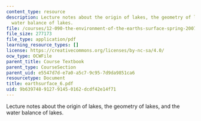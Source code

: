 ```yaml
---
content_type: resource
description: Lecture notes about the origin of lakes, the geometry of lakes, and the
  water balance of lakes.
file: /courses/12-090-the-environment-of-the-earths-surface-spring-2007/9b639748912791450162dcdf42e14f71_earthsurface_6.pdf
file_size: 277173
file_type: application/pdf
learning_resource_types: []
license: https://creativecommons.org/licenses/by-nc-sa/4.0/
ocw_type: OCWFile
parent_title: Course Textbook
parent_type: CourseSection
parent_uid: e5547d7d-e7a0-a5c7-9c95-7d9da9851ca6
resourcetype: Document
title: earthsurface_6.pdf
uid: 9b639748-9127-9145-0162-dcdf42e14f71
---
```

Lecture notes about the origin of lakes, the geometry of lakes, and the water balance of lakes.